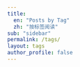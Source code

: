 ```yaml
---
title: 
  en: "Posts by Tag"
  zh: "按标签阅读"
sub: "sidebar"
permalink: /tags/
layout: tags
author_profile: false
---
```

